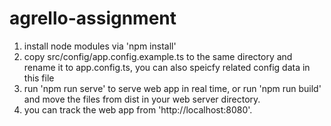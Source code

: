 # agrello-assignment

1. install node modules via 'npm install'
2. copy src/config/app.config.example.ts to the same directory and rename it to app.config.ts, you can also speicfy related config data in this file
3. run 'npm run serve' to serve web app in real time, or run 'npm run build' and move the files from dist in your web server directory.
4. you can track the web app from 'http://localhost:8080'.
